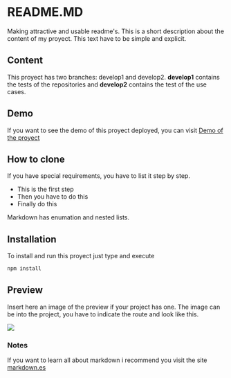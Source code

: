 # README.MD
Making attractive and usable readme's. 
This is a short description about the content of my proyect. This text have to be simple and explicit.

## Content
This proyect has two branches: develop1 and develop2. **develop1** contains the tests of the repositories and **develop2** contains the test of the use cases.

## Demo
If you want to see the demo of this proyect deployed, you can visit [Demo of the proyect](https://anabelisa.co/tips-para-hacer-un-buen-readme-md/)

## How to clone
If you have special requirements, you have to list it step by step.
* This is the first step
* Then you have to do this
* Finally do this

Markdown has enumation and nested lists.

## Installation
To install and run this proyect just type and execute
```bash
npm install
```
## Preview
Insert here an image of the preview if your project has one. The image can be into the project, you have to indicate the route and look like this.

![](/preview.jpg)

### Notes
If you want to learn all about markdown i recommend you visit the site [markdown.es](https://markdown.es/sintaxis-markdown/)

